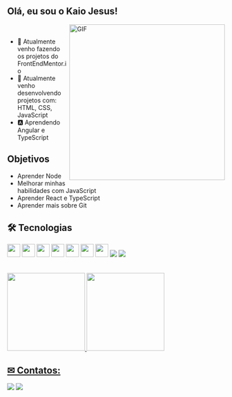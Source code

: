 ## Olá, eu sou o Kaio Jesus!

<!---
- Web illustrations by Storyset ( https://storyset.com/web )
--->
<img align="right" alt="GIF" src="https://user-images.githubusercontent.com/90595158/211714560-d889e973-e44e-45bb-a4f1-6901c269837b.svg" width="360px"/>


<!---
<img align="right" alt="GIF" src="https://user-images.githubusercontent.com/90595158/211714560-d889e973-e44e-45bb-a4f1-6901c269837b.svg" width="360px"/>
--->


<br>

- 🔭 Atualmente venho fazendo os projetos do FrontEndMentor.io
- 🌱 Atualmente venho desenvolvendo projetos com: HTML, CSS, JavaScript
- 🅰️ Aprendendo Angular e TypeScript

## Objetivos

- Aprender Node
- Melhorar minhas habilidades com JavaScript
- Aprender React e TypeScript
- Aprender mais sobre Git

## 🛠 Tecnologias

<div>
  <img src="https://cdn.jsdelivr.net/gh/devicons/devicon/icons/html5/html5-original.svg" height="30px" width="30px"/>
  <img src="https://cdn.jsdelivr.net/gh/devicons/devicon/icons/css3/css3-original.svg" height="30px" width="30px" />
  <img src="https://cdn.jsdelivr.net/gh/devicons/devicon/icons/sass/sass-original.svg" height="30px" width="30px"/>
  <img src="https://cdn.jsdelivr.net/gh/devicons/devicon/icons/javascript/javascript-original.svg" height="30px" width="30px" />
  <img src="https://cdn.jsdelivr.net/gh/devicons/devicon/icons/angularjs/angularjs-original.svg" height="30px" width="30px"/>
  <img src="https://cdn.jsdelivr.net/gh/devicons/devicon/icons/typescript/typescript-original.svg" height="30px" width="30px" />
  <img src="https://cdn.jsdelivr.net/gh/devicons/devicon@latest/icons/nestjs/nestjs-original.svg" height="30px" width="30px" />
  <img src="https://cdn.jsdelivr.net/gh/devicons/devicon@latest/icons/postgresql/postgresql-original-wordmark.svg" />
  <img src="https://cdn.jsdelivr.net/gh/devicons/devicon@latest/icons/docker/docker-original-wordmark.svg" />
                   
          
</div>

<br >
<br >
<div>
  <a href="https://github.com/KaioJesus">
  <img height="180em" src="https://github-readme-stats.vercel.app/api/top-langs/?username=KaioJesus&layout=compact&langs_count=7&theme=dracula"/>
  <img height="180em" src="https://github-readme-stats.vercel.app/api?username=KaioJesus&show_icons=true&theme=dracula&include_all_commits=true&count_private=true"/>
</div>

## ✉ Contatos:

<div>
  <a href = "mailto:kaiojesus41@gmail.com"><img src="https://img.shields.io/badge/Gmail-D14836?style=for-the-badge&logo=gmail&logoColor=white" target="_blank"></a>
  <a href="https://www.linkedin.com/in/kaio-jesus/" target="_blank"><img src="https://img.shields.io/badge/-LinkedIn-%230077B5?style=for-the-badge&logo=linkedin&logoColor=white" target="_blank"></a>   
</div>
